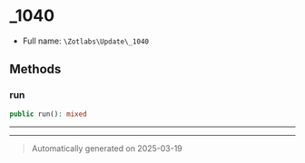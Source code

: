 
# _1040





* Full name: `\Zotlabs\Update\_1040`




## Methods


### run



```php
public run(): mixed
```












***


***
> Automatically generated on 2025-03-19
